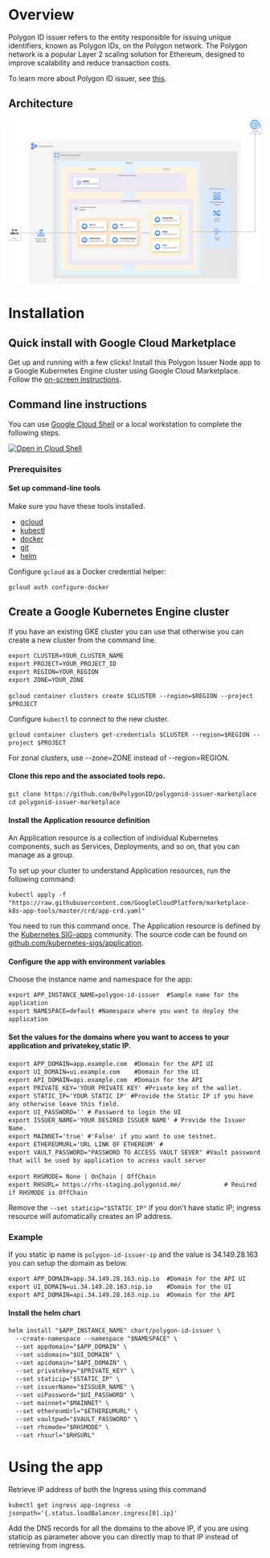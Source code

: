 # Overview

Polygon ID issuer refers to the entity responsible for issuing unique identifiers, known as Polygon IDs, on the Polygon network. The Polygon network is a popular Layer 2 scaling solution for Ethereum, designed to improve scalability and reduce transaction costs.

To learn more about Polygon ID issuer, see [this](https://0xpolygonid.github.io/tutorials/issuer/issuer-overview).

## Architecture

![Architecture diagram](resources/polygon-id-issuer-k8s-app-architecture.png)

# Installation

## Quick install with Google Cloud Marketplace

Get up and running with a few clicks! Install this Polygon Issuer Node app to a Google Kubernetes Engine cluster using Google Cloud Marketplace. Follow the [on-screen instructions](https://console.cloud.google.com/marketplace/product/polygon-public/polygon-id-issuer-node).

## Command line instructions

You can use [Google Cloud Shell](https://cloud.google.com/shell/) or a local
workstation to complete the following steps.

[![Open in Cloud Shell](http://gstatic.com/cloudssh/images/open-btn.svg)](https://console.cloud.google.com/cloudshell/editor?cloudshell_git_repo=https://github.com/0xPolygonID/polygonid-issuer-marketplace&cloudshell_open_in_editor=README.md)

### Prerequisites

#### Set up command-line tools

Make sure you have these tools installed.

- [gcloud](https://cloud.google.com/sdk/gcloud/)
- [kubectl](https://kubernetes.io/docs/reference/kubectl/overview/)
- [docker](https://docs.docker.com/install/)
- [git](https://git-scm.com/book/en/v2/Getting-Started-Installing-Git)
- [helm](https://helm.sh/)

Configure `gcloud` as a Docker credential helper:

```shell
gcloud auth configure-docker
```

## Create a Google Kubernetes Engine cluster

If you have an existing GKE cluster you can use that otherwise you can create a new cluster from the command line.

```shell
export CLUSTER=YOUR_CLUSTER_NAME
export PROJECT=YOUR_PROJECT_ID
export REGION=YOUR_REGION
export ZONE=YOUR_ZONE

gcloud container clusters create $CLUSTER --region=$REGION --project $PROJECT
```

Configure `kubectl` to connect to the new cluster.

```shell
gcloud container clusters get-credentials $CLUSTER --region=$REGION --project $PROJECT
```

For zonal clusters, use --zone=ZONE instead of --region=REGION.

#### Clone this repo and the associated tools repo.

```shell
git clone https://github.com/0xPolygonID/polygonid-issuer-marketplace
cd polygonid-issuer-marketplace
```

#### Install the Application resource definition

An Application resource is a collection of individual Kubernetes components,
such as Services, Deployments, and so on, that you can manage as a group.

To set up your cluster to understand Application resources, run the following
command:

```shell
kubectl apply -f "https://raw.githubusercontent.com/GoogleCloudPlatform/marketplace-k8s-app-tools/master/crd/app-crd.yaml"
```

You need to run this command once.
The Application resource is defined by the
[Kubernetes SIG-apps](https://github.com/kubernetes/community/tree/master/sig-apps)
community. The source code can be found on
[github.com/kubernetes-sigs/application](https://github.com/kubernetes-sigs/application).

#### Configure the app with environment variables

Choose the instance name and namespace for the app:

```shell
export APP_INSTANCE_NAME=polygon-id-issuer  #Sample name for the application
export NAMESPACE=default #Namespace where you want to deploy the application
```

#### Set the values for the domains where you want to access to your application and privatekey,static IP.

```shell
export APP_DOMAIN=app.example.com  #Domain for the API UI
export UI_DOMAIN=ui.example.com    #Domain for the UI
export API_DOMAIN=api.example.com  #Domain for the API
export PRIVATE_KEY='YOUR PRIVATE KEY' #Private key of the wallet.
export STATIC_IP='YOUR STATIC IP' #Provide the Static IP if you have any otherwise leave this field.
export UI_PASSWORD='' # Password to login the UI
export ISSUER_NAME='YOUR DESIRED ISSUER NAME' # Provide the Issuer Name.
export MAINNET='true' #'False' if you want to use testnet.
export ETHEREUMURL='URL LINK OF ETHEREUM' #
export VAULT_PASSWORD="PASSWORD TO ACCESS VAULT SEVER" #Vault password that will be used by application to access vault server

export RHSMODE= None | OnChain | OffChain
export RHSURL= https://rhs-staging.polygonid.me/            # Reuired if RHSMODE is OffChain
```

Remove the `--set staticip="$STATIC_IP"` if you don't have static IP; ingress resource will automatically creates an IP address.

### Example

If you static ip name is `polygon-id-issuer-ip` and the value is 34.149.28.163 you can setup the domain as below.

```shell
export APP_DOMAIN=app.34.149.28.163.nip.io  #Domain for the API UI
export UI_DOMAIN=ui.34.149.28.163.nip.io    #Domain for the UI
export API_DOMAIN=api.34.149.28.163.nip.io  #Domain for the API
```

#### Install the helm chart

```shell
helm install "$APP_INSTANCE_NAME" chart/polygon-id-issuer \
  --create-namespace --namespace "$NAMESPACE" \
  --set appdomain="$APP_DOMAIN" \
  --set uidomain="$UI_DOMAIN" \
  --set apidomain="$API_DOMAIN" \
  --set privatekey="$PRIVATE_KEY" \
  --set staticip="$STATIC_IP" \
  --set issuerName="$ISSUER_NAME" \
  --set uiPassword="$UI_PASSWORD" \
  --set mainnet="$MAINNET" \
  --set ethereumUrl="$ETHEREUMURL" \
  --set vaultpwd="$VAULT_PASSWORD" \
  --set rhsmode="$RHSMODE" \
  --set rhsurl="$RHSURL"
```

# Using the app

Retrieve IP address of both the Ingress using this command

```shell
kubectl get ingress app-ingress -o jsonpath='{.status.loadBalancer.ingress[0].ip}'
```

Add the DNS records for all the domains to the above IP, if you are using staticip as parameter above you can directly map to that IP instead of retrieving from ingress.
